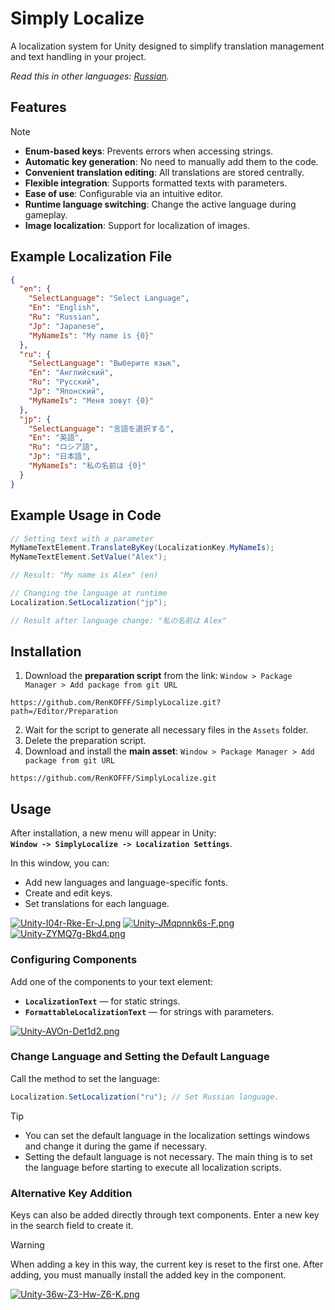 # Simply Localize

A localization system for Unity designed to simplify translation management and text handling in your project.

*Read this in other languages: [Russian](README_RU.md).*

## Features

> [!NOTE]
> - **Enum-based keys**: Prevents errors when accessing strings.
> - **Automatic key generation**: No need to manually add them to the code.
> - **Convenient translation editing**: All translations are stored centrally.
> - **Flexible integration**: Supports formatted texts with parameters.
> - **Ease of use**: Configurable via an intuitive editor.
> - **Runtime language switching**: Change the active language during gameplay.
> - **Image localization**: Support for localization of images.

## Example Localization File

```json
{
  "en": {
    "SelectLanguage": "Select Language",
    "En": "English",
    "Ru": "Russian",
    "Jp": "Japanese",
    "MyNameIs": "My name is {0}"
  },
  "ru": {
    "SelectLanguage": "Выберите язык",
    "En": "Английский",
    "Ru": "Русский",
    "Jp": "Японский",
    "MyNameIs": "Меня зовут {0}"
  },
  "jp": {
    "SelectLanguage": "言語を選択する",
    "En": "英語",
    "Ru": "ロシア語",
    "Jp": "日本語",
    "MyNameIs": "私の名前は {0}"
  }
}
```

## Example Usage in Code

```csharp
// Setting text with a parameter
MyNameTextElement.TranslateByKey(LocalizationKey.MyNameIs);
MyNameTextElement.SetValue("Alex");

// Result: "My name is Alex" (en)

// Changing the language at runtime
Localization.SetLocalization("jp");

// Result after language change: "私の名前は Alex"
```

## Installation

1. Download the **preparation script** from the link: `Window > Package Manager > Add package from git URL`
```
https://github.com/RenKOFFF/SimplyLocalize.git?path=/Editor/Preparation
```
2. Wait for the script to generate all necessary files in the `Assets` folder.
3. Delete the preparation script.
4. Download and install the **main asset**: `Window > Package Manager > Add package from git URL` 
```
https://github.com/RenKOFFF/SimplyLocalize.git
```
## Usage

After installation, a new menu will appear in Unity:\
**`Window -> SimplyLocalize -> Localization Settings`**.

In this window, you can:

- Add new languages and language-specific fonts.
- Create and edit keys.
- Set translations for each language.


[![Unity-I04r-Rke-Er-J.png](https://i.postimg.cc/rFJRbwvv/Unity-I04r-Rke-Er-J.png)](https://postimg.cc/HVrL8dW2)
[![Unity-JMqpnnk6s-F.png](https://i.postimg.cc/sggGRRz1/Unity-JMqpnnk6s-F.png)](https://postimg.cc/hfNt96fq)
[![Unity-ZYMQ7g-Bkd4.png](https://i.postimg.cc/ZKZyVdD8/Unity-ZYMQ7g-Bkd4.png)](https://postimg.cc/SjTsKJ4R)


### Configuring Components

Add one of the components to your text element:

- **`LocalizationText`** — for static strings.
- **`FormattableLocalizationText`** — for strings with parameters.

[![Unity-AVOn-Det1d2.png](https://i.postimg.cc/cC7tdx6t/Unity-AVOn-Det1d2.png)](https://postimg.cc/gLJ2DPVG)

### Change Language and Setting the Default Language

Call the method to set the language:

```csharp
Localization.SetLocalization("ru"); // Set Russian language.
```

> [!TIP]
> - You can set the default language in the localization settings windows and change it during the game if necessary.
> - Setting the default language is not necessary. The main thing is to set the language before starting to execute all localization scripts.

### Alternative Key Addition

Keys can also be added directly through text components. Enter a new key in the search field to create it.

> [!WARNING]
> When adding a key in this way, the current key is reset to the first one. After adding, you must manually install the added key in the component.

[![Unity-36w-Z3-Hw-Z6-K.png](https://i.postimg.cc/KctMPNQc/Unity-36w-Z3-Hw-Z6-K.png)](https://postimg.cc/CdL5YbW9)

